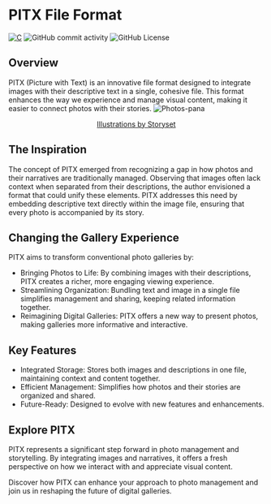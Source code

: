 # PITX File Format

[![C](https://img.shields.io/badge/Programming%20Language-C-pink?style=for-the-badge)](https://en.wikipedia.org/wiki/C_(programming_language))
![GitHub commit activity](https://img.shields.io/github/commit-activity/w/kushagra-xo/pitx?style=for-the-badge)
![GitHub License](https://img.shields.io/github/license/kushagra-xo/pitx?style=for-the-badge)

## Overview

PITX (Picture with Text) is an innovative file format designed to integrate images with their descriptive text in a single, cohesive file. This format enhances the way we experience and manage visual content, making it easier to connect photos with their stories.
![Photos-pana](https://github.com/user-attachments/assets/b7b67bb1-a552-4979-a339-dfa134d82f81)
<p align="center">
<a href="https://storyset.com/post">Illustrations by Storyset</a>
</p>

## The Inspiration

The concept of PITX emerged from recognizing a gap in how photos and their narratives are traditionally managed. Observing that images often lack context when separated from their descriptions, the author envisioned a format that could unify these elements. PITX addresses this need by embedding descriptive text directly within the image file, ensuring that every photo is accompanied by its story.
## Changing the Gallery Experience

PITX aims to transform conventional photo galleries by:

- Bringing Photos to Life: By combining images with their descriptions, PITX creates a richer, more engaging viewing experience.
- Streamlining Organization: Bundling text and image in a single file simplifies management and sharing, keeping related information together.
- Reimagining Digital Galleries: PITX offers a new way to present photos, making galleries more informative and interactive.

## Key Features

- Integrated Storage: Stores both images and descriptions in one file, maintaining context and content together.
- Efficient Management: Simplifies how photos and their stories are organized and shared.
- Future-Ready: Designed to evolve with new features and enhancements.

## Explore PITX

PITX represents a significant step forward in photo management and storytelling. By integrating images and narratives, it offers a fresh perspective on how we interact with and appreciate visual content.

Discover how PITX can enhance your approach to photo management and join us in reshaping the future of digital galleries.
